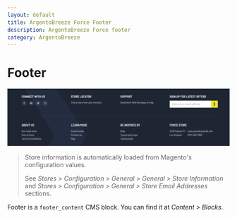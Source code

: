 ```yaml
---
layout: default
title: ArgentoBreeze Force Footer
description: ArgentoBreeze Force footer
category: ArgentoBreeze
---
```


# Footer

![Footer](/images/m2/argento-breeze/force/footer/content.webp)

> Store information is automatically loaded from Magento's configuration values.
>
> See _Stores > Configuration > General > General > Store Information_ and
> _Stores > Configuration > General > Store Email Addresses_ sections.

Footer is a `footer_content` CMS block. You can find it at _Content > Blocks_.
